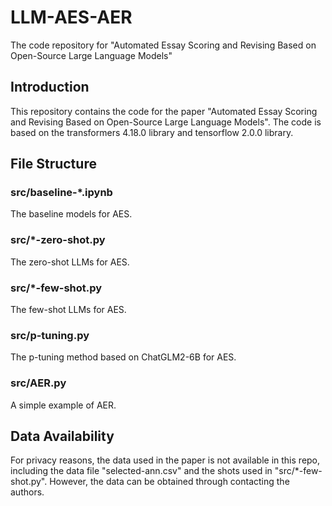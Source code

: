 # LLM-AES-AER
The code repository for "Automated Essay Scoring and Revising Based on Open-Source Large Language Models"
## Introduction
This repository contains the code for the paper "Automated Essay Scoring and Revising Based on Open-Source Large Language Models". The code is based on the transformers 4.18.0 library and tensorflow 2.0.0 library.
## File Structure
### src/baseline-*.ipynb
The baseline models for AES.
### src/*-zero-shot.py
The zero-shot LLMs for AES.
### src/*-few-shot.py
The few-shot LLMs for AES.
### src/p-tuning.py
The p-tuning method based on ChatGLM2-6B for AES.
### src/AER.py
A simple example of AER.
## Data Availability
For privacy reasons, the data used in the paper is not available in this repo, including the data file "selected-ann.csv" and the shots used in "src/*-few-shot.py". However, the data can be obtained through contacting the authors.